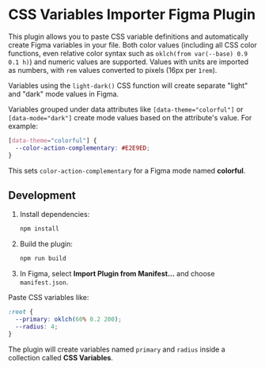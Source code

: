 # CSS Variables Importer Figma Plugin

This plugin allows you to paste CSS variable definitions and automatically create Figma variables in your file. Both color values (including all CSS color functions, even relative color syntax such as `oklch(from var(--base) 0.9 0.1 h)`) and numeric values are supported. Values with units are imported as numbers, with `rem` values converted to pixels (16px per `1rem`).

Variables using the `light-dark()` CSS function will create separate "light" and "dark" mode values in Figma.

Variables grouped under data attributes like `[data-theme="colorful"]` or `[data-mode="dark"]` create mode values based on the attribute's value. For example:

```css
[data-theme="colorful"] {
  --color-action-complementary: #E2E9ED;
}
```

This sets `color-action-complementary` for a Figma mode named **colorful**.

## Development

1. Install dependencies:
   ```sh
   npm install
   ```
2. Build the plugin:
   ```sh
   npm run build
   ```
3. In Figma, select **Import Plugin from Manifest...** and choose `manifest.json`.

Paste CSS variables like:

```css
:root {
  --primary: oklch(60% 0.2 200);
  --radius: 4;
}
```

The plugin will create variables named `primary` and `radius` inside a collection called **CSS Variables**.
